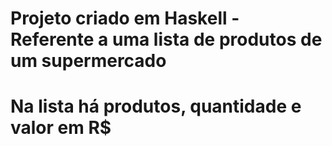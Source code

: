 # Projeto criado em Haskell - Referente a uma lista de produtos de um supermercado
# Na lista há produtos, quantidade e valor em R$
